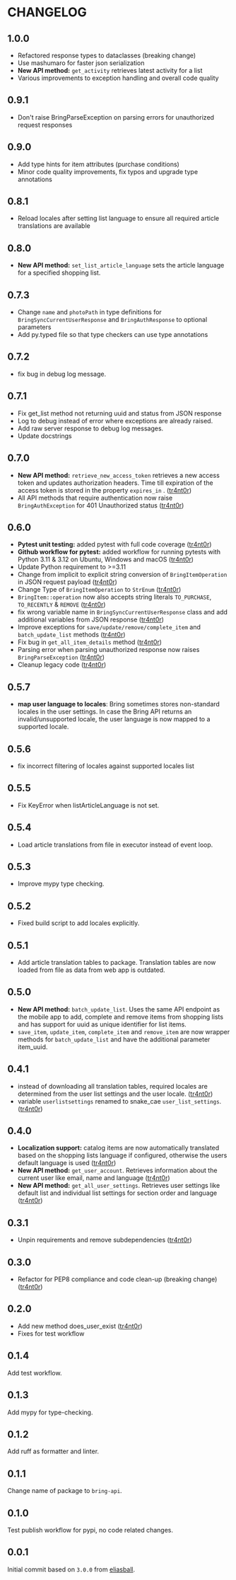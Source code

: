 # CHANGELOG

## 1.0.0

- Refactored response types to dataclasses (breaking change)
- Use mashumaro for faster json serialization
- **New API method:** `get_activity` retrieves latest activity for a list
- Various improvements to exception handling and overall code quality

## 0.9.1

- Don't raise BringParseException on parsing errors for unauthorized request responses

## 0.9.0

- Add type hints for item attributes (purchase conditions)
- Minor code quality improvements, fix typos and upgrade type annotations

## 0.8.1

- Reload locales after setting list language to ensure all required article translations are available

## 0.8.0

- **New API method:** `set_list_article_language` sets the article language for a specified shopping list.

## 0.7.3

- Change `name` and `photoPath` in type definitions for `BringSyncCurrentUserResponse` and `BringAuthResponse` to optional parameters
- Add py.typed file so that type checkers can use type annotations

## 0.7.2

- fix bug in debug log message.

## 0.7.1

- Fix get_list method not returning uuid and status from JSON response
- Log to debug instead of error where exceptions are already raised.
- Add raw server response to debug log messages.
- Update docstrings

## 0.7.0

- **New API method:** `retrieve_new_access_token` retrieves a new access token and updates authorization headers. Time till expiration of the access token is stored in the property `expires_in` . ([tr4nt0r](https://github.com/tr4nt0r))
- All API methods that require authentication now raise `BringAuthException` for 401 Unauthorized status ([tr4nt0r](https://github.com/tr4nt0r))

## 0.6.0

- **Pytest unit testing:** added pytest with full code coverage ([tr4nt0r](https://github.com/tr4nt0r))
- **Github workflow for pytest:** added workflow for running pytests with Python 3.11 & 3.12 on Ubuntu, Windows and macOS ([tr4nt0r](https://github.com/tr4nt0r))
- Update Python requirement to >=3.11
- Change from implicit to explicit string conversion of `BringItemOperation` in JSON request payload ([tr4nt0r](https://github.com/tr4nt0r))
- Change Type of `BringItemOperation` to `StrEnum` ([tr4nt0r](https://github.com/tr4nt0r))
- `BringItem::operation` now also accepts string literals `TO_PURCHASE`, `TO_RECENTLY` & `REMOVE` ([tr4nt0r](https://github.com/tr4nt0r))
- fix wrong variable name in `BringSyncCurrentUserResponse` class and add additional variables from JSON response ([tr4nt0r](https://github.com/tr4nt0r))
- Improve exceptions for `save/update/remove/complete_item` and `batch_update_list` methods ([tr4nt0r](https://github.com/tr4nt0r))
- Fix bug in `get_all_item_details` method ([tr4nt0r](https://github.com/tr4nt0r))
- Parsing error when parsing unauthorized response now raises `BringParseException` ([tr4nt0r](https://github.com/tr4nt0r))
- Cleanup legacy code ([tr4nt0r](https://github.com/tr4nt0r))

## 0.5.7

- **map user language to locales**: Bring sometimes stores non-standard locales in the user settings. In case the Bring API returns an invalid/unsupported locale, the user language is now mapped to a supported locale.

## 0.5.6

- fix incorrect filtering of locales against supported locales list

## 0.5.5

- Fix KeyError when listArticleLanguage is not set.
  
## 0.5.4

- Load article translations from file in executor instead of event loop.

## 0.5.3

- Improve mypy type checking.
  
## 0.5.2

- Fixed build script to add locales explicitly.

## 0.5.1

- Add article translation tables to package. Translation tables are now loaded from file as data from web app is outdated.

## 0.5.0

- **New API method:** `batch_update_list`. Uses the same API endpoint as the mobile app to add, complete and remove items from shopping lists and has support for uuid as unique identifier for list items.  
- `save_item`, `update_item`, `complete_item` and `remove_item` are now wrapper methods for `batch_update_list` and have the additional parameter item_uuid.

## 0.4.1

- instead of downloading all translation tables, required locales are determined from the user list settings and the user locale. ([tr4nt0r](https://github.com/tr4nt0r))
- variable `userlistsettings` renamed to snake_cae `user_list_settings`. ([tr4nt0r](https://github.com/tr4nt0r))

## 0.4.0

- **Localization support:** catalog items are now automatically translated based on the shopping lists language if configured, otherwise the users default language is used ([tr4nt0r](https://github.com/tr4nt0r))
- **New API method:** `get_user_account`. Retrieves information about the current user like email, name and language ([tr4nt0r](https://github.com/tr4nt0r))
- **New API method:** `get_all_user_settings`. Retrieves user settings like default list and individual list settings for section order and language ([tr4nt0r](https://github.com/tr4nt0r))

## 0.3.1

- Unpin requirements and remove subdependencies ([tr4nt0r](https://github.com/tr4nt0r))

## 0.3.0

- Refactor for PEP8 compliance and code clean-up (breaking change) ([tr4nt0r](https://github.com/tr4nt0r))

## 0.2.0

- Add new method does_user_exist ([tr4nt0r](https://github.com/tr4nt0r))
- Fixes for test workflow

## 0.1.4

Add test workflow.

## 0.1.3

Add mypy for type-checking.

## 0.1.2

Add ruff as formatter and linter.

## 0.1.1

Change name of package to `bring-api`.

## 0.1.0

Test publish workflow for pypi, no code related changes.

## 0.0.1

Initial commit based on `3.0.0` from [eliasball](https://github.com/eliasball/python-bring-api).
